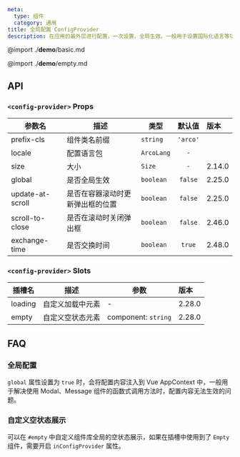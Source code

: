 ```yaml
meta:
  type: 组件
  category: 通用
title: 全局配置 ConfigProvider
description: 在应用的最外层进行配置，一次设置，全局生效。一般用于设置国际化语言等功能。
```

@import ./__demo__/basic.md

@import ./__demo__/empty.md

## API


### `<config-provider>` Props

|参数名|描述|类型|默认值|版本|
|---|---|---|:---:|:---|
|prefix-cls|组件类名前缀|`string`|`'arco'`||
|locale|配置语言包|`ArcoLang`|`-`||
|size|大小|`Size`|`-`|2.14.0|
|global|是否全局生效|`boolean`|`false`|2.25.0|
|update-at-scroll|是否在容器滚动时更新弹出框的位置|`boolean`|`false`|2.25.0|
|scroll-to-close|是否在滚动时关闭弹出框|`boolean`|`false`|2.46.0|
|exchange-time|是否交换时间|`boolean`|`true`|2.48.0|
### `<config-provider>` Slots

|插槽名|描述|参数|版本|
|---|:---:|---|:---|
|loading|自定义加载中元素|-|2.28.0|
|empty|自定义空状态元素|component: `string`|2.28.0|




## FAQ

### 全局配置

`global` 属性设置为 `true` 时，会将配置内容注入到 Vue AppContext 中，一般用于解决使用 Modal、Message 组件的函数式调用方法时，配置内容无法生效的问题。

### 自定义空状态展示

可以在 `#empty` 中自定义组件库全局的空状态展示，如果在插槽中使用到了 `Empty` 组件，需要开启 `inConfigProvider` 属性。
